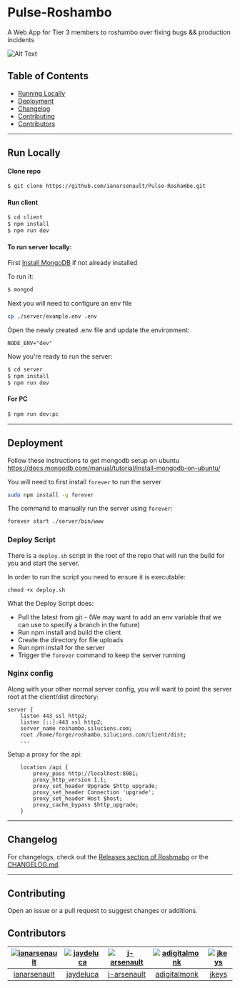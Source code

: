 # Pulse-Roshambo

A Web App for Tier 3 members to roshambo over fixing bugs && production incidents


![Alt Text](https://media0.giphy.com/media/3o6Zt1ogQsYg0rVgbK/giphy.gif)



## Table of Contents
- [Running Locally](#run-locally)
- [Deployment](#deployment)
- [Changelog](#changelog)
- [Contributing](#contributing)
- [Contributors](#contributors)

______________________________________________

## Run Locally

#### Clone repo

```sh
$ git clone https://github.com/ianarsenault/Pulse-Roshambo.git
```

#### Run client

```sh
$ cd client
$ npm install
$ npm run dev
```

#### To run server locally:  

First [Install MongoDB](https://treehouse.github.io/installation-guides/mac/mongo-mac.html) if not already installed  

To run it:  
```sh
$ mongod
```

Next you will need to configure an env file
```bash
cp ./server/example.env .env
```
  
Open the newly created .env file and update the environment:
```
NODE_ENV="dev"
```

Now you're ready to run the server:  
```sh
$ cd server
$ npm install
$ npm run dev
```

#### For PC

```sh
$ npm run dev:pc
```

_____________________________________________

## Deployment

Follow these instructions to get mongodb setup on ubuntu
https://docs.mongodb.com/manual/tutorial/install-mongodb-on-ubuntu/  
  
 You will need to first install `forever` to run the server
 ```bash
 sudo npm install -g forever
```

The command to manually run the server using `forever`:  
```bash
forever start ./server/bin/www
```

### Deploy Script
There is a `deploy.sh` script in the root of the repo that will run the build for you and start the server.

In order to run the script you need to ensure it is executable:
```
chmod +x deploy.sh
```

What the Deploy Script does:  
 - Pull the latest from git 
		- (We may want to add an env variable that we can use to specify a branch in the future)
 - Run npm install and build the client
 - Create the directory for file uploads
 - Run npm install for the server
 - Trigger the `forever` command to keep the server running
 

### Nginx config  
Along with your other normal server config, you will want to point the server root at the client/dist directory:

```
server {
    listen 443 ssl http2;
    listen [::]:443 ssl http2;
    server_name roshambo.silucions.com;
    root /home/forge/roshambo.silucions.com/client/dist;
    ...
```

Setup a proxy for the api:
```
    location /api {
        proxy_pass http://localhost:8081;
        proxy_http_version 1.1;
        proxy_set_header Upgrade $http_upgrade;
        proxy_set_header Connection 'upgrade';
        proxy_set_header Host $host;
        proxy_cache_bypass $http_upgrade;
    }
```
_____________________________________________

## Changelog
For changelogs, check out the [Releases section of Roshmabo](https://github.com/ianarsenault/Pulse-Roshambo/releases) or the [CHANGELOG.md](https://github.com/ianarsenault/Pulse-Roshambo/blob/master/CHANGELOG.md).

-----------------------------------------------

## Contributing

Open an issue or a pull request to suggest changes or additions.


## Contributors

|  [![ianarsenault](https://avatars2.githubusercontent.com/u/12011826?s=80&v=4&s=40)](https://github.com/ianarsenault) | [![jaydeluca](https://avatars0.githubusercontent.com/u/7630696?s=80&v=4)](https://github.com/jaydeluca) | [![j-arsenault](https://avatars0.githubusercontent.com/u/11837811?s=80&v=4)](https://github.com/j-arsenault)  |  [![adigitalmonk](https://i.imgur.com/X1vPlj1.png?1)](https://github.com/adigitalmonk)  | [![jkeys](https://avatars1.githubusercontent.com/u/11370032?s=80&v=4)](https://github.com/jkys)  |
| :--:|:--:|:--: | :--: | :--: |
|  [ianarsenault](https://github.com/ianarsenault) | [jaydeluca](https://github.com/jaydeluca) | [j-arsenault](https://github.com/j-arsenault)  |  [adigitalmonk](https://github.com/adigitalmonk)  | [jkeys](https://github.com/jkys)  |
